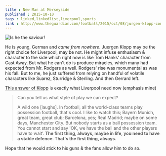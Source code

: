 ```yaml
---
title : New Man at Merseyside
published : 2015-10-10
tags : linked,linkedlist,liverpool,sports
link : http://www.theguardian.com/football/2015/oct/08/jurgen-klopp-confirmed-liverpool-manager
---
```



![Is he the saviour!](https://upload.wikimedia.org/wikipedia/commons/8/8d/Juergen_Klopp_2014_%28cropped%29.jpg)

He is young, German and *came from nowhere*. Juergen Klopp may be the right choice for Liverpool, may be not. He might infuse enthusiasm & character to the side which right now is like Tom Hanks' character from Cast Away. But what he can't do is produce miracles, which many had expected from Mr. Rodgers as well. Rodgers' rise was monumental as was his fall. But to me, he just suffered from relying on handful of volatile characters like Suarez, Sturridge & Sterling. And then Gerrard left.

[This answer of Klopp](http://www.liverpoolfc.com/news/first-team/195447-jrgen-klopp-exclusive-first-lfc-interview) is exactly what Liverpool need now (emphasis mine)

>Can you tell us what style of play we can expect?
>
>A wild one [laughs]. In football, all the world-class teams play possession football, that's cool. I like to watch this; Bayern Munich, great team, great club; Barcelona, yes; Real Madrid; maybe on some days, Manchester City. But nobody starts as a ball possession team. You cannot start and say 'OK, we have the ball and the other players have to wait’. **The first thing, always, maybe in life, you need to have a stable defence. That's the first thing, always.**

Hope that he would stick to his guns & the fans allow him to do so.